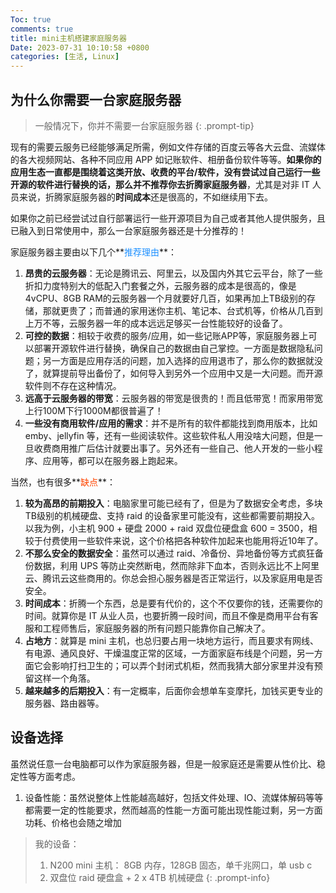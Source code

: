 ```yaml
---
Toc: true
comments: true
title: mini主机搭建家庭服务器
Date: 2023-07-31 10:10:58 +0800
categories: [生活, Linux]
---
```


## 为什么你需要一台家庭服务器

> 一般情况下，你并不需要一台家庭服务器
{: .prompt-tip}

现有的需要云服务已经能够满足所需，例如文件存储的百度云等各大云盘、流媒体的各大视频网站、各种不同应用 APP 如记账软件、相册备份软件等等。**如果你的应用生态一直都是围绕着这类开放、收费的平台/软件，没有尝试过自己运行一些开源的软件进行替换的话，那么并不推荐你去折腾家庭服务器**，尤其是对非 IT 人员来说，折腾家庭服务器的**时间成本**还是很高的，不如继续用下去。

如果你之前已经尝试过自行部署运行一些开源项目为自己或者其他人提供服务，且已融入到日常使用中，那么一台家庭服务器还是十分推荐的！

家庭服务器主要由以下几个**<font color=dodgerblue>推荐理由</font>**：
1. **昂贵的云服务器**：无论是腾讯云、阿里云，以及国内外其它云平台，除了一些折扣力度特别大的低配入门套餐之外，云服务器的成本是很高的，像是4vCPU、8GB RAM的云服务器一个月就要好几百，如果再加上TB级别的存储，那就更贵了；而普通的家用迷你主机、笔记本、台式机等，价格从几百到上万不等，云服务器一年的成本远远足够买一台性能较好的设备了。
2. **可控的数据**：相较于收费的服务/应用，如一些记账APP等，家庭服务器上可以部署开源软件进行替换，确保自己的数据由自己掌控。一方面是数据隐私问题；另一方面是应用存活的问题，加入选择的应用退市了，那么你的数据就没了，就算提前导出备份了，如何导入到另外一个应用中又是一大问题。而开源软件则不存在这种情况。
3. **远高于云服务器的带宽**：云服务器的带宽是很贵的！而且低带宽！而家用带宽上行100M下行1000M都很普遍了！
4. **一些没有商用软件/应用的需求**：并不是所有的软件都能找到商用版本，比如 emby、jellyfin 等，还有一些阅读软件。这些软件私人用没啥大问题，但是一旦收费商用推广后估计就要出事了。另外还有一些自己、他人开发的一些小程序、应用等，都可以在服务器上跑起来。

当然，也有很多**<font color=orangered>缺点</font>**：
1. **较为高昂的前期投入**：电脑家里可能已经有了，但是为了数据安全考虑，多块TB级别的机械硬盘、支持 raid 的设备家里可能没有，这些都需要前期投入。以我为例，小主机 900 + 硬盘 2000 + raid 双盘位硬盘盒 600 = 3500，相较于付费使用一些软件来说，这个价格把各种软件加起来也能用将近10年了。
2. **不那么安全的数据安全**：虽然可以通过 raid、冷备份、异地备份等方式疯狂备份数据，利用 UPS 等防止突然断电，然而除非下血本，否则永远比不上阿里云、腾讯云这些商用的。你总会担心服务器是否正常运行，以及家庭用电是否安全。
3. **时间成本**：折腾一个东西，总是要有代价的，这个不仅要你的钱，还需要你的时间。就算你是 IT 从业人员，也要折腾一段时间，而且不像是商用平台有客服和工程师售后，家庭服务器的所有问题只能靠你自己解决了。
4. **占地方**：就算是 mini 主机，也总归要占用一块地方运行，而且要求有网线、有电源、通风良好、干燥温度正常的区域，一方面家庭布线是个问题，另一方面它会影响打扫卫生的；可以弄个封闭式机柜，然而我猜大部分家里并没有预留这样一个角落。
5. **越来越多的后期投入**：有一定概率，后面你会想单车变摩托，加钱买更专业的服务器、路由器等。

## 设备选择

虽然说任意一台电脑都可以作为家庭服务器，但是一般家庭还是需要从性价比、稳定性等方面考虑。

1. 设备性能：虽然说整体上性能越高越好，包括文件处理、IO、流媒体解码等等都需要一定的性能要求，然而越高的性能一方面可能出现性能过剩，另一方面功耗、价格也会随之增加

> 我的设备：
> 1. N200 mini 主机： 8GB 内存，128GB 固态，单千兆网口，单 usb c
> 2. 双盘位 raid 硬盘盒 + 2 x 4TB 机械硬盘
{: .prompt-info}
